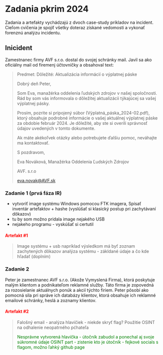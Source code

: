 # Zadania pkrim 2024

Zadania a artefakty vychádzajú z dvoch case-study príkladov na incident. Cieľom cvičenia je spojiť
všetky doteraz získané vedomosti a vykonať forenznú analýzu incidentu.

## Inicident

Zamestnanec firmy AVF s.r.o. dostal do svojej schránky mail. Javil sa ako oficiálny mail od firemenj účtovníčky
a obsahoval text: 

>Predmet: Dôležité: Aktualizácia informácií o výplatnej páske
>
>Dobrý deň Peter,
>
>Som Eva, manažérka oddelenia ľudských zdrojov v našej spoločnosti. Rád by som vás informovala o dôležitej aktualizácii týkajúcej sa vašej výplatnej pásky.
>
>Prosím, pozrite si pripojený súbor (Výplatná_páska_2024-02.pdf), ktorý obsahuje podrobné informácie o vašej aktuálnej výplatnej páske za obdobie február 2024. Je dôležité, aby ste si overili správnosť údajov uvedených v tomto dokumente.
>
>Ak máte akékoľvek otázky alebo potrebujete ďalšiu pomoc, neváhajte ma kontaktovať.
>
>S pozdravom,
> 
>Eva Nováková, Manažérka Oddelenia Ľudských Zdrojov
> 
>AVF. s.r.o
> 
>eva.novak@AVF.sk

### Zadanie 1 (prvá fáza IR)

- vytvoriť image systému Windows pomocou FTK imagera, Spísať inventár artefaktov + hashe (vyslúšať si klasický postup pri zachytávaní dôkazov)
- tu by som možno pridala image nejakého USB
- nejakeho programu - vyskúšať si certutil
#### <span style="color:red;">Artefakt #1</span>
> Image systému + usb napríklad
> výsledkom má byť zoznam zachytených dôkazov 
> analýza systému - zákldané údaje a čo kde hľadať (doplním)


### Zadanie 2 

Peter je zamestnanec AVF s.r.o. (Akože Vymyslená Firma), ktorá poskytuje malým klientom a podnikateľom reklamné služby. Táto firma je zopovedná za rozosielanie
aktuálnych ponúk a akcií týchto firiem. Peter pôsobí ako pomocná sila pri správe ich databázy klientov, ktorá obsahuje ich reklamné emailové schránky, heslá a zoznamy klientov. 
#### <span style="color:red;">Artefakt #2</span>
> Falošný email - analýza hlavičiek - niekde skryť flag?
> Použitie OSINT na odhalenie neopatrného pćhateľa
> 
> <span style="color:green;">
> Nesprávne vytvorená hlavička - útočník zabudol a ponechal aj svoje súkromné údaje
> OSINT part - zistenie kto je útočník - fejkové socials s flagom, možno ľahký github page
> </span>
